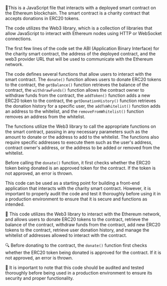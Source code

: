 👋This is a JavaScript file that interacts with a deployed smart contract on the Ethereum blockchain. The smart contract is a charity contract that accepts donations in ERC20 tokens.

The code utilizes the Web3 library, which is a collection of libraries that allow JavaScript to interact with Ethereum nodes using HTTP or WebSocket connections.

The first few lines of the code set the ABI (Application Binary Interface) for the charity smart contract, the address of the deployed contract, and the web3 provider URL that will be used to communicate with the Ethereum network.

The code defines several functions that allow users to interact with the smart contract. The `donate()` function allows users to donate ERC20 tokens to the contract, the `getBalance()` function retrieves the balance of the contract, the `withdrawFunds()` function allows the contract owner to withdraw funds from the contract, the `addToken()` function adds a new ERC20 token to the contract, the `getDonationHistory()` function retrieves the donation history for a specific user, the `addToWhitelist()` function adds an address to the whitelist, and the `removeFromWhitelist()` function removes an address from the whitelist.

The functions utilize the Web3 library to call the appropriate functions on the smart contract, passing in any necessary parameters such as the amount to donate or the address to add to the whitelist. The functions also require specific addresses to execute them such as the user's address, contract owner's address, or the address to be added or removed from the whitelist.

Before calling the `donate()` function, it first checks whether the ERC20 token being donated is an approved token for the contract. If the token is not approved, an error is thrown.

This code can be used as a starting point for building a front-end application that interacts with the charity smart contract. However, it is important to properly audit the code and test it thoroughly before using it in a production environment to ensure that it is secure and functions as intended.

📝 This code utilizes the Web3 library to interact with the Ethereum network, and allows users to donate ERC20 tokens to the contract, retrieve the balance of the contract, withdraw funds from the contract, add new ERC20 tokens to the contract, retrieve user donation history, and manage the whitelist of addresses allowed to interact with the contract.

🔍 Before donating to the contract, the `donate()` function first checks whether the ERC20 token being donated is approved for the contract. If it is not approved, an error is thrown.

🚨 It is important to note that this code should be audited and tested thoroughly before being used in a production environment to ensure its security and proper functionality.
